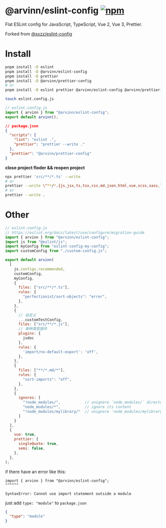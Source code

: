 # @arvinn/eslint-config [![npm](https://img.shields.io/npm/v/@arvinn/eslint-config.svg)](https://npmjs.com/package/@arvinn/eslint-config)

Flat ESLint config for JavaScript, TypeScript, Vue 2, Vue 3, Prettier.

Forked from [@sxzz/eslint-config](https://github.com/sxzz/eslint-config)

# Install

```bash
pnpm install -D eslint
pnpm install -D @arvinn/eslint-config
pnpm install -D prettier
pnpm install -D @arvinn/prettier-config
# or
pnpm install -D eslint prettier @arvinn/eslint-config @arvinn/prettier-config
```

```bash
touch eslint.config.js
```

```js
// eslint.config.js
import { arvinn } from "@arvinn/eslint-config";
export default arvinn();
```

```json
// package.json
{
  "scripts": {
    "lint": "eslint .",
    "prettier": "prettier --write ."
  },
  "prettier": "@arvinn/prettier-config"
}
```

**close project floder && reopen project**

```bash
npx prettier 'src/**/*.ts' --write
# or
prettier --write \"**/*.{js,jsx,ts,tsx,css,md,json,html,vue,scss,sass,less}\"
# or 
prettier --write .
```

# Other

```js
// eslint.config.js
// https://eslint.org/docs/latest/use/configure/migration-guide
import { arvinn } from "@arvinn/eslint-config";
import js from "@eslint/js";
import myConfig from "eslint-config-my-config";
import customConfig from "./custom-config.js";

export default arvinn(
  [
    js.configs.recommended,
    customConfig,
    myConfig,
    {
      files: ["src/**/*.ts"],
      rules: {
        "perfectionist/sort-objects": "error",
      },
    },
    {
      // 自定义
      ...customTestConfig,
      files: ["src/**/*.js"],
      // 单种类型插件
      plugins: {
        jsdoc
      },
      rules: {
        'import/no-default-export': 'off',
      },
    },
    {
      files: ["**/*.md/*"],
      rules: {
        "sort-imports": "off",
      },
    },
    {
      ignores: [
        "!node_modules/",           // unignore `node_modules/` directory
        "node_modules/*",           // ignore its content
        "!node_modules/mylibrary/"  // unignore `node_modules/mylibrary` directory
      ]
    }
  ],
  {
    vue: true,
    prettier: {
      singleQuote: true,
      semi: false,
    },
  },
);
```

if there have an error like this:
```
import { arvinn } from "@arvinn/eslint-config";
^^^^^^

SyntaxError: Cannot use import statement outside a module
```

just add `type: "module"` to `package.json`

```json
{
  "type": "module"
}
```

